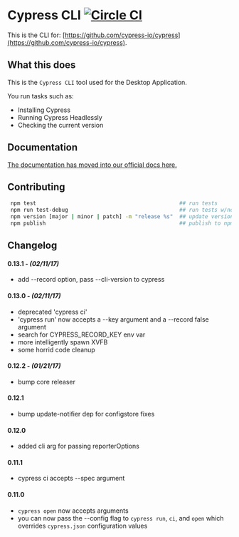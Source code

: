 # Cypress CLI [![Circle CI](https://circleci.com/gh/cypress-io/cypress-cli.svg?style=shield)](https://circleci.com/gh/cypress-io/cypress-cli)

This is the CLI for: [https://github.com/cypress-io/cypress](https://github.com/cypress-io/cypress).

## What this does

This is the `Cypress CLI` tool used for the Desktop Application.

You run tasks such as:

- Installing Cypress
- Running Cypress Headlessly
- Checking the current version

## Documentation

[The documentation has moved into our official docs here.](https://on.cypress.io/cli)

## Contributing

```bash
 npm test                                             ## run tests
 npm run test-debug                                   ## run tests w/node inspector
 npm version [major | minor | patch] -m "release %s"  ## update version
 npm publish                                          ## publish to npm
```

## Changelog

#### 0.13.1 - *(02/11/17)*
- add --record option, pass --cli-version to cypress

#### 0.13.0 - *(02/11/17)*
- deprecated 'cypress ci'
- 'cypress run' now accepts a --key argument and a --record false argument
- search for CYPRESS_RECORD_KEY env var
- more intelligently spawn XVFB
- some horrid code cleanup

#### 0.12.2 - *(01/21/17)*
- bump core releaser

#### 0.12.1
- bump update-notifier dep for configstore fixes

#### 0.12.0
- added cli arg for passing reporterOptions

#### 0.11.1
- cypress ci accepts --spec argument

#### 0.11.0
- `cypress open` now accepts arguments
- you can now pass the --config flag to `cypress run`, `ci`, and `open` which overrides `cypress.json` configuration values
